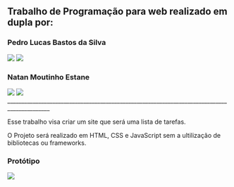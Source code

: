  <div> 
  <h2>Trabalho de Programação para web realizado em dupla por:</h2> 
  <h3>Pedro Lucas Bastos da Silva</h3>
  <a href="https://github.com/PedroLucasBastos" target="_blank"><img src="https://img.shields.io/badge/GitHub-100000?style=for-the-badge&logo=github&logoColor=white" target="_blank"></a>
  <a href="https://www.linkedin.com/in/pedro-lucas-bastos-da-silva-29b044210/" target="_blank"><img src="https://img.shields.io/badge/LinkedIn-0077B5?style=for-the-badge&logo=linkedin&logoColor=white" target="_blank"></a>  
</div>

<div> 
  <h3>Natan Moutinho Estane</h3>
  <a href="https://github.com/natanMoutinho" target="_blank"><img src="https://img.shields.io/badge/GitHub-100000?style=for-the-badge&logo=github&logoColor=white" target="_blank"></a>
  <a href="" target="_blank"><img src="https://img.shields.io/badge/LinkedIn-0077B5?style=for-the-badge&logo=linkedin&logoColor=white" target="_blank"></a>  
</div>
_____________________________________________________________________________________________
<div>
  <p>Esse trabalho visa criar um site que será uma lista de tarefas.</p>
  <p>O Projeto será realizado em HTML, CSS e JavaScript sem a ultilização de bibliotecas ou frameworks.</p> 
</div
<div>
  <h3>Protótipo</h3>
  <a href="https://www.figma.com/proto/T1gca6KColDgIXJi1HvTah/Prot%C3%B3tipos---Trabalho-Prog.-Web?node-id=16%3A3899&scaling=min-zoom" target="_blank"><img src="https://img.shields.io/badge/Figma-F24E1E?style=for-the-badge&logo=figma&logoColor=white" target="_blank"></a>  
</div>

